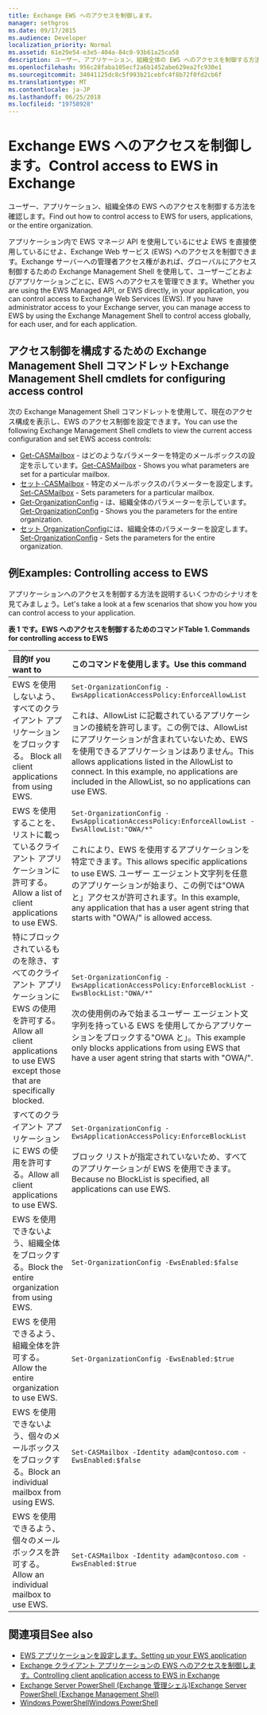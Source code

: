 ```yaml
---
title: Exchange EWS へのアクセスを制御します。
manager: sethgros
ms.date: 09/17/2015
ms.audience: Developer
localization_priority: Normal
ms.assetid: 61e29e54-e3e5-404a-84c0-93b61a25ca58
description: ユーザー、アプリケーション、組織全体の EWS へのアクセスを制御する方法を確認します。
ms.openlocfilehash: 956c28faba105ecf2a6b1452abe629ea2fc930e1
ms.sourcegitcommit: 34041125dc8c5f993b21cebfc4f8b72f0fd2cb6f
ms.translationtype: MT
ms.contentlocale: ja-JP
ms.lasthandoff: 06/25/2018
ms.locfileid: "19758928"
---
```

# <a name="control-access-to-ews-in-exchange"></a><span data-ttu-id="84f58-103">Exchange EWS へのアクセスを制御します。</span><span class="sxs-lookup"><span data-stu-id="84f58-103">Control access to EWS in Exchange</span></span>

<span data-ttu-id="84f58-104">ユーザー、アプリケーション、組織全体の EWS へのアクセスを制御する方法を確認します。</span><span class="sxs-lookup"><span data-stu-id="84f58-104">Find out how to control access to EWS for users, applications, or the entire organization.</span></span>
  
<span data-ttu-id="84f58-p101">アプリケーション内で EWS マネージ API を使用しているにせよ EWS を直接使用しているにせよ、Exchange Web サービス (EWS) へのアクセスを制御できます。Exchange サーバーへの管理者アクセス権があれば、グローバルにアクセス制御するための Exchange Management Shell を使用して、ユーザーごとおよびアプリケーションごとに、EWS へのアクセスを管理できます。</span><span class="sxs-lookup"><span data-stu-id="84f58-p101">Whether you are using the EWS Managed API, or EWS directly, in your application, you can control access to Exchange Web Services (EWS). If you have administrator access to your Exchange server, you can manage access to EWS by using the Exchange Management Shell to control access globally, for each user, and for each application.</span></span>
  
## <a name="exchange-management-shell-cmdlets-for-configuring-access-control"></a><span data-ttu-id="84f58-107">アクセス制御を構成するための Exchange Management Shell コマンドレット</span><span class="sxs-lookup"><span data-stu-id="84f58-107">Exchange Management Shell cmdlets for configuring access control</span></span>
<span data-ttu-id="84f58-108"><a name="bk_Cmdlets"> </a></span><span class="sxs-lookup"><span data-stu-id="84f58-108"></span></span>

<span data-ttu-id="84f58-109">次の Exchange Management Shell コマンドレットを使用して、現在のアクセス構成を表示し、EWS のアクセス制御を設定できます。</span><span class="sxs-lookup"><span data-stu-id="84f58-109">You can use the following Exchange Management Shell cmdlets to view the current access configuration and set EWS access controls:</span></span>
  
- <span data-ttu-id="84f58-110">[Get-CASMailbox](http://technet.microsoft.com/ja-jp/library/bb124754.aspx) - はどのようなパラメーターを特定のメールボックスの設定を示しています。</span><span class="sxs-lookup"><span data-stu-id="84f58-110">[Get-CASMailbox](http://technet.microsoft.com/ja-jp/library/bb124754.aspx) - Shows you what parameters are set for a particular mailbox.</span></span>   
- <span data-ttu-id="84f58-111">[セット-CASMailbox](http://technet.microsoft.com/ja-jp/library/bb125264.aspx) - 特定のメールボックスのパラメーターを設定します。</span><span class="sxs-lookup"><span data-stu-id="84f58-111">[Set-CASMailbox](http://technet.microsoft.com/ja-jp/library/bb125264.aspx) - Sets parameters for a particular mailbox.</span></span>    
- <span data-ttu-id="84f58-112">[Get-OrganizationConfig](http://technet.microsoft.com/ja-jp/library/aa997571.aspx) - は、組織全体のパラメーターを示しています。</span><span class="sxs-lookup"><span data-stu-id="84f58-112">[Get-OrganizationConfig](http://technet.microsoft.com/ja-jp/library/aa997571.aspx) - Shows you the parameters for the entire organization.</span></span>    
- <span data-ttu-id="84f58-113">[セット OrganizationConfig](http://technet.microsoft.com/ja-jp/library/aa997443.aspx)には、組織全体のパラメーターを設定します。</span><span class="sxs-lookup"><span data-stu-id="84f58-113">[Set-OrganizationConfig](http://technet.microsoft.com/ja-jp/library/aa997443.aspx) - Sets the parameters for the entire organization.</span></span> 

<span data-ttu-id="84f58-114"><a name="bk_Examples"> </a></span><span class="sxs-lookup"><span data-stu-id="84f58-114"></span></span>

## <a name="examples-controlling-access-to-ews"></a><span data-ttu-id="84f58-115">例</span><span class="sxs-lookup"><span data-stu-id="84f58-115">Examples: Controlling access to EWS</span></span>

<span data-ttu-id="84f58-116">アプリケーションへのアクセスを制御する方法を説明するいくつかのシナリオを見てみましょう。</span><span class="sxs-lookup"><span data-stu-id="84f58-116">Let's take a look at a few scenarios that show you how you can control access to your application.</span></span>
  
<span data-ttu-id="84f58-117">**表 1 です。EWS へのアクセスを制御するためのコマンド**</span><span class="sxs-lookup"><span data-stu-id="84f58-117">**Table 1. Commands for controlling access to EWS**</span></span>

|<span data-ttu-id="84f58-118">目的</span><span class="sxs-lookup"><span data-stu-id="84f58-118">If you want to</span></span> |<span data-ttu-id="84f58-119">このコマンドを使用します。</span><span class="sxs-lookup"><span data-stu-id="84f58-119">Use this command</span></span>|
|:-----|:-----|
|<span data-ttu-id="84f58-120">EWS を使用しないよう、すべてのクライアント アプリケーションをブロックする。 </span><span class="sxs-lookup"><span data-stu-id="84f58-120">Block all client applications from using EWS.</span></span> | `Set-OrganizationConfig -EwsApplicationAccessPolicy:EnforceAllowList`<br/><br/><span data-ttu-id="84f58-p102">これは、AllowList に記載されているアプリケーションの接続を許可します。この例では、AllowList にアプリケーションが含まれていないため、EWS を使用できるアプリケーションはありません。</span><span class="sxs-lookup"><span data-stu-id="84f58-p102">This allows applications listed in the AllowList to connect. In this example, no applications are included in the AllowList, so no applications can use EWS.</span></span> |
|<span data-ttu-id="84f58-123">EWS を使用することを、リストに載っているクライアント アプリケーションに許可する。 </span><span class="sxs-lookup"><span data-stu-id="84f58-123">Allow a list of client applications to use EWS.</span></span> | `Set-OrganizationConfig -EwsApplicationAccessPolicy:EnforceAllowList -EwsAllowList:"OWA/*"`<br/><br/><span data-ttu-id="84f58-124">これにより、EWS を使用するアプリケーションを特定できます。</span><span class="sxs-lookup"><span data-stu-id="84f58-124">This allows specific applications to use EWS.</span></span> <span data-ttu-id="84f58-125">ユーザー エージェント文字列を任意のアプリケーションが始まり、この例では"OWA と」アクセスが許可されます。</span><span class="sxs-lookup"><span data-stu-id="84f58-125">In this example, any application that has a user agent string that starts with "OWA/" is allowed access.</span></span> |
|<span data-ttu-id="84f58-126">特にブロックされているものを除き、すべてのクライアント アプリケーションに EWS の使用を許可する。 </span><span class="sxs-lookup"><span data-stu-id="84f58-126">Allow all client applications to use EWS except those that are specifically blocked.</span></span> | `Set-OrganizationConfig -EwsApplicationAccessPolicy:EnforceBlockList -EwsBlockList:"OWA/*"`<br/> <br/><span data-ttu-id="84f58-127">次の使用例のみで始まるユーザー エージェント文字列を持っている EWS を使用してからアプリケーションをブロックする"OWA と」。</span><span class="sxs-lookup"><span data-stu-id="84f58-127">This example only blocks applications from using EWS that have a user agent string that starts with "OWA/".</span></span> |
|<span data-ttu-id="84f58-128">すべてのクライアント アプリケーションに EWS の使用を許可する。</span><span class="sxs-lookup"><span data-stu-id="84f58-128">Allow all client applications to use EWS.</span></span> | `Set-OrganizationConfig -EwsApplicationAccessPolicy:EnforceBlockList` <br/><br/> <span data-ttu-id="84f58-129">ブロック リストが指定されていないため、すべてのアプリケーションが EWS を使用できます。</span><span class="sxs-lookup"><span data-stu-id="84f58-129">Because no BlockList is specified, all applications can use EWS.</span></span> |
|<span data-ttu-id="84f58-130">EWS を使用できないよう、組織全体をブロックする。</span><span class="sxs-lookup"><span data-stu-id="84f58-130">Block the entire organization from using EWS.</span></span> | `Set-OrganizationConfig -EwsEnabled:$false` |
|<span data-ttu-id="84f58-131">EWS を使用できるよう、組織全体を許可する。</span><span class="sxs-lookup"><span data-stu-id="84f58-131">Allow the entire organization to use EWS.</span></span> | `Set-OrganizationConfig -EwsEnabled:$true`|
|<span data-ttu-id="84f58-132">EWS を使用できないよう、個々のメールボックスをブロックする。</span><span class="sxs-lookup"><span data-stu-id="84f58-132">Block an individual mailbox from using EWS.</span></span> | `Set-CASMailbox -Identity adam@contoso.com -EwsEnabled:$false`|
|<span data-ttu-id="84f58-133">EWS を使用できるよう、個々のメールボックスを許可する。</span><span class="sxs-lookup"><span data-stu-id="84f58-133">Allow an individual mailbox to use EWS.</span></span> | `Set-CASMailbox -Identity adam@contoso.com -EwsEnabled:$true`|
   
## <a name="see-also"></a><span data-ttu-id="84f58-134">関連項目</span><span class="sxs-lookup"><span data-stu-id="84f58-134">See also</span></span>

- [<span data-ttu-id="84f58-135">EWS アプリケーションを設定します。</span><span class="sxs-lookup"><span data-stu-id="84f58-135">Setting up your EWS application</span></span>](setting-up-your-ews-application.md)    
- [<span data-ttu-id="84f58-136">Exchange クライアント アプリケーションの EWS へのアクセスを制御します。</span><span class="sxs-lookup"><span data-stu-id="84f58-136">Controlling client application access to EWS in Exchange</span></span>](controlling-client-application-access-to-ews-in-exchange.md)   
- [<span data-ttu-id="84f58-137">Exchange Server PowerShell (Exchange 管理シェル)</span><span class="sxs-lookup"><span data-stu-id="84f58-137">Exchange Server PowerShell (Exchange Management Shell)</span></span>](https://docs.microsoft.com/ja-jp/powershell/exchange/exchange-server/exchange-management-shell?view=exchange-ps) 
- [<span data-ttu-id="84f58-138">Windows PowerShell</span><span class="sxs-lookup"><span data-stu-id="84f58-138">Windows PowerShell</span></span>](http://msdn.microsoft.com/ja-jp/library/dd835506%28v=vs.85%29.aspx)
    

